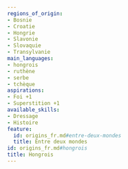 ```yaml
---
regions_of_origin:
- Bosnie
- Croatie
- Hongrie
- Slavonie
- Slovaquie
- Transylvanie
main_languages:
- hongrois
- ruthène
- serbe
- tchèque
aspirations:
- Foi +1
- Superstition +1
available_skills:
- Dressage
- Histoire
feature:
  id: origins_fr.md#entre-deux-mondes
  title: Entre deux mondes
id: origins_fr.md#hongrois
title: Hongrois
---
```


